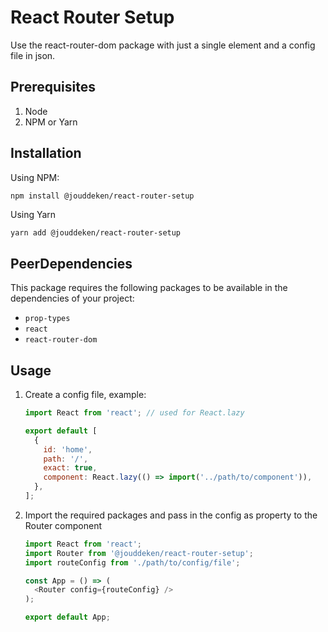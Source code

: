 # React Router Setup

Use the react-router-dom package with just a single element and a config file in json.

## Prerequisites

1. Node
2. NPM or Yarn

## Installation

Using NPM:

```
npm install @jouddeken/react-router-setup
```
Using Yarn
```markdown
yarn add @jouddeken/react-router-setup
```

## PeerDependencies

This package requires the following packages to be available in the dependencies of your project:

- `prop-types`
- `react`
- `react-router-dom`

## Usage

1. Create a config file, example:

   ```javascript
   import React from 'react'; // used for React.lazy
   
   export default [
     {
       id: 'home',
       path: '/',
       exact: true,
       component: React.lazy(() => import('../path/to/component')),
     },
   ];
   
   ```

2. Import the required packages and pass in the config as property to the Router component

   ```javascript
   import React from 'react';
   import Router from '@jouddeken/react-router-setup';
   import routeConfig from './path/to/config/file';
   
   const App = () => (
     <Router config={routeConfig} />
   );
   
   export default App;
   
   ```

